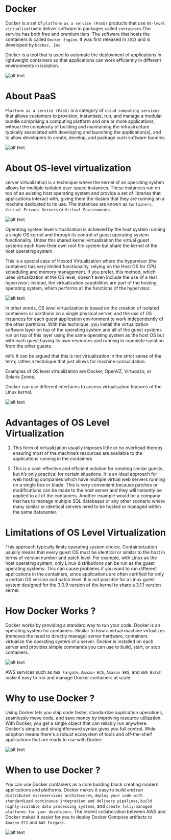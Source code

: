 # Docker

Docker is a set of `platform as a service (PaaS)` products that use `OS-level virtualization`to deliver software in packages called `containers`.The service has both free and premium tiers. The software that hosts the containers is called `Docker Engine`. It was first released in `2013` and is developed by `Docker, Inc`.

Docker is a tool that is used to automate the deployment of applications in lightweight containers so that applications can work efficiently in different environments in isolation. 

![alt text](Docker-Logo.png)



# About PaaS

`Platform as a service (PaaS)` is a category of `cloud computing services` that allows customers to provision, instantiate, run, and manage a modular bundle comprising a computing platform and one or more applications, without the complexity of building and maintaining the infrastructure typically associated with developing and launching the application(s), and to allow developers to create, develop, and package such software bundles.

![alt text](What-Is-PaaS.webp)




# About OS-level virtualization

server virtualization is a technique where the kernel of an operating system allows for multiple isolated user-space instances. These instances run on top of an existing host operating system and provide a set of libraries that applications interact with, giving them the illusion that they are running on a machine dedicated to its use. The instances are known as `Containers`, `Virtual Private Servers` or `Virtual Environments`. 

![alt text](image[30].png)


Operating system level virtualization is achieved by the host system running a single OS kernel and through its control of guest operating system functionality. Under this shared kernel virtualization the virtual guest systems each have their own root file system but share the kernel of the host operating system.


This is a special case of Hosted Virtualization where the hypervisor (the container) has very limited functionality, relying on the Host OS for CPU scheduling and memory management. If you prefer, this method, which uses virtualization at the OS level, doesn’t even include the use of a real hypervisor; instead, the virtualization capabilities are part of the hosting operating system, which performs all the functions of the hypervisor. 

![alt text](image[27].png)

In other words, OS level virtualization is based on the creation of isolated containers or partitions on a single physical server, and the use of OS instances for each guest application environment to work independently of the other partitions. With this technique, you install the virtualization software layer on top of the operating system and all of the guest systems run on top of this layer using the same operating system as the host OS but with each guest having its own resources and running in complete isolation from the other guests.

`NOTE` It can be argued that this is not virtualization in the strict sense of the term; rather a technique that just allows for machine consolidation.


Examples of OS level virtualization are Docker, OpenVZ, Virtuozzo, or Solaris Zones.


Docker can use different interfaces to access virtualization features of the Linux kernel.

![alt text](1920px-Docker-linux-interfaces.svg.png)


#  Advantages of OS Level Virtualization

1. This form of virtualization usually imposes little or no overhead thereby ensuring most of the machine’s resources are available to the applications running in the containers


2. This is a cost-effective and efficient solution for creating similar guests, but it’s only practical for certain situations. It is an ideal approach for web hosting companies which have multiple virtual web servers running on a single box or blade. This is very convenient because patches or modifications can be made to the host server and they will instantly be applied to all of the containers. Another example would be a company that has to manage multiple SQL databases or any other scenario where many similar or identical servers need to be hosted or managed within the same datacenter.


#  Limitations of OS Level Virtualization 

This approach typically limits operating system choice. Containerization usually means that every guest OS must be identical or similar to the host in terms of version number and patch level. For example, with Linux as the host operating system, only Linux distributions can be run as the guest operating systems. This can cause problems if you want to run different applications in the containers, since applications are often certified for only a certain OS version and patch level. It is not possible for a Linux guest system designed for the 3.0.9 version of the kernel to share a 3.1.1 version kernel. 



# How Docker Works ?

Docker works by providing a standard way to run your code. Docker is an operating system for containers. Similar to how a virtual machine virtualizes (removes the need to directly manage) server hardware, containers virtualize the operating system of a server. Docker is installed on each server and provides simple commands you can use to build, start, or stop containers.

![alt text](image.png)


AWS services such as `AWS Fargate`, `Amazon ECS`, `Amazon EKS`, and `AWS Batch` make it easy to run and manage Docker containers at scale.


# Why to use Docker ?

Using Docker lets you ship code faster, standardize application operations, seamlessly move code, and save money by improving resource utilization. With Docker, you get a single object that can reliably run anywhere. Docker's simple and straightforward syntax gives you full control. Wide adoption means there's a robust ecosystem of tools and off-the-shelf applications that are ready to use with Docker.

![alt text](image-1.png)



# When to use Docker ?

You can use Docker containers as a core building block creating modern applications and platforms. Docker makes it easy to build and run `distributed microservices architecures`, `deploy your code with standardized continuous integration and delivery pipelines`, `build highly-scalable data processing systems`, and `create fully-managed platforms for your developers`. The recent collaboration between AWS and Docker makes it easier for you to deploy Docker Compose artifacts to `Amazon ECS` and `AWS Fargate`. 

![alt text](image-2.png)















